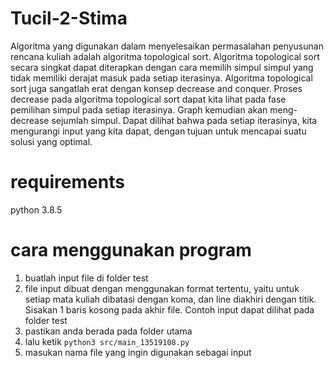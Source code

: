 # Tucil-2-Stima

Algoritma yang digunakan dalam menyelesaikan permasalahan penyusunan rencana kuliah adalah algoritma topological sort. Algoritma topological sort secara singkat dapat diterapkan dengan cara memilih simpul simpul yang tidak memiliki derajat masuk pada setiap iterasinya. Algoritma topological sort juga sangatlah erat dengan konsep decrease and conquer. Proses decrease pada algoritma topological sort dapat kita lihat pada fase pemilihan simpul pada setiap iterasinya. Graph kemudian akan meng-decrease sejumlah simpul. Dapat dilihat bahwa pada setiap iterasinya, kita mengurangi input yang kita dapat, dengan tujuan untuk mencapai suatu solusi yang optimal.

# requirements

python 3.8.5

# cara menggunakan program

1. buatlah input file di folder test
2. file input dibuat dengan menggunakan format tertentu, yaitu untuk setiap mata kuliah dibatasi dengan koma, dan line diakhiri dengan titik. Sisakan 1 baris kosong pada akhir file. Contoh input dapat dilihat pada folder test
3. pastikan anda berada pada folder utama
4. lalu ketik <code>python3 src/main_13519108.py </code>
5. masukan nama file yang ingin digunakan sebagai input
